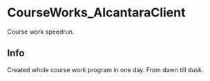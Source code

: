 # CourseWorks_AlcantaraClient
Course work speedrun.

## Info
Created whole course work program in one day.
From dawn till dusk.
